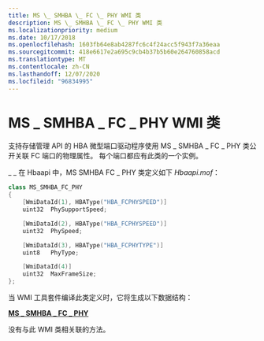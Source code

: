 ```yaml
---
title: MS \_ SMHBA \_ FC \_ PHY WMI 类
description: MS \_ SMHBA \_ FC \_ PHY WMI 类
ms.localizationpriority: medium
ms.date: 10/17/2018
ms.openlocfilehash: 1603fb64e8ab4287fc6c4f24acc5f943f7a36eaa
ms.sourcegitcommit: 418e6617e2a695c9cb4b37b5b60e264760858acd
ms.translationtype: MT
ms.contentlocale: zh-CN
ms.lasthandoff: 12/07/2020
ms.locfileid: "96834995"
---
```

# <a name="ms_smhba_fc_phy-wmi-class"></a>MS \_ SMHBA \_ FC \_ PHY WMI 类


支持存储管理 API 的 HBA 微型端口驱动程序使用 MS \_ SMHBA \_ FC \_ PHY 类公开关联 FC 端口的物理属性。 每个端口都应有此类的一个实例。

\_ \_ 在 Hbaapi 中，MS SMHBA FC \_ PHY 类定义如下 *Hbaapi.mof*：

```cpp
class MS_SMHBA_FC_PHY 
{
    [WmiDataId(1), HBAType("HBA_FCPHYSPEED")]
    uint32  PhySupportSpeed;

    [WmiDataId(2), HBAType("HBA_FCPHYSPEED")]
    uint32  PhySpeed;      

    [WmiDataId(3), HBAType("HBA_FCPHYTYPE")]
    uint8   PhyType;

    [WmiDataId(4)]
    uint32  MaxFrameSize; 
};
```

当 WMI 工具套件编译此类定义时，它将生成以下数据结构：

[**MS \_ SMHBA \_ FC \_ PHY**](/windows-hardware/drivers/ddi/hbapiwmi/ns-hbapiwmi-_ms_smhba_fc_phy)

没有与此 WMI 类相关联的方法。

 

